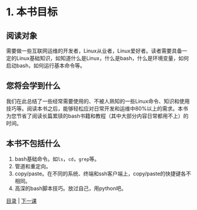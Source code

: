 # 1. 本书目标

## 阅读对象
需要做一些互联网运维的开发者，Linux从业者，Linux爱好者。读者需要具备一定的Linux基础知识，如知道什么是Linux，什么是bash，什么是环境变量，如何启动bash，如何运行基本命令等。

## 您将会学到什么
我们在此总结了一些经常需要使用的、不被人熟知的一些Linux命令、知识和使用技巧等。阅读本书之后，能够轻松应对日常开发和运维中80%以上的需求。本书为您节省了阅读长篇累牍的bash书籍和教程（其中大部分内容日常都用不上）的时间。

## 本书不包括什么
1. bash基础命令。如`ls`，`cd`，`grep`等。
2. 管道和重定向。
3. copy/paste。在不同的系统、终端和ssh客户端上，copy/paste的快捷键各不相同。
4. 高深的bash脚本技巧。放过自己，用python吧。

[目录](README.md) | [下一课](lesson1.md)
